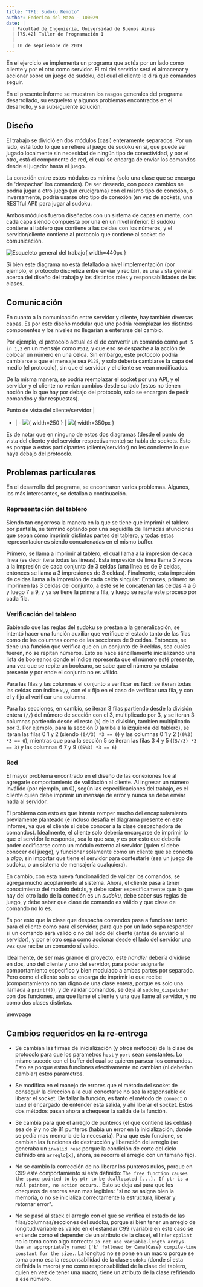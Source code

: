 ```yaml
---
title: "TP1: Sudoku Remoto"
author: Federico del Mazo - 100029
date: |
  | Facultad de Ingeniería, Universidad de Buenos Aires
  | [75.42] Taller de Programación I
  | 
  | 10 de septiembre de 2019
---
```


En el ejercicio se implementa un programa que actúa por un lado como cliente y por el otro como servidor. El rol del servidor será el almacenar y accionar sobre un juego de sudoku, del cual el cliente le dirá qué comandos seguir.

En el presente informe se muestran los rasgos generales del programa desarrollado, su esqueleto y algunos problemas encontrados en el desarrollo, y su subsiguiente solución.

## Diseño

El trabajo se dividió en dos módulos (casi) enteramente separados. Por un lado, está todo lo que se refiere al juego de sudoku en sí, que puede ser jugado localmente sin necesidad de ningún tipo de conectividad, y por el otro, está el componente de red, el cual se encarga de enviar los comandos desde el jugador hasta el juego.

La conexión entre estos módulos es mínima (solo una clase que se encarga de 'despachar' los comandos). De ser deseado, con pocos cambios se podría jugar a otro juego (un crucigrama) con el mismo tipo de conexión, o inversamente, podría usarse otro tipo de conexión (en vez de sockets, una RESTful API) para jugar al sudoku.

Ambos módulos fueron diseñados con un sistema de capas en mente, con cada capa siendo compuesta por una en un nivel inferior. El sudoku contiene al tablero que contiene a las celdas con los números, y el servidor/cliente contiene al protocolo que contiene al socket de comunicación.

![Esqueleto general del trabajo](diagrams/skel.png){ width=440px }

Si bien este diagrama no está detallado a nivel implementación (por ejemplo, el protocolo discretiza entre enviar y recibir), es una vista general acerca del diseño del trabajo y los distintos roles y responsabilidades de las clases.

## Comunicación

En cuanto a la comunicación entre servidor y cliente, hay también diversas capas. Es por este diseño modular que uno podría reemplazar los distintos componentes y los niveles no llegarían a enterarse del cambio. 

Por ejemplo, el protocolo actual es el de convertir un comando como `put 5 in 1,2` en un mensaje como `P512`, y que eso se despache a la acción de colocar un número en una celda. Sin embargo, este protocolo podría cambiarse a que el mensaje sea `P125`, y solo debería cambiarse la capa del medio (el protocolo), sin que el servidor y el cliente se vean modificados.

De la misma manera, se podría reemplazar el socket por una API, y el servidor y el cliente no verían cambios desde su lado (estos no tienen noción de lo que hay por debajo del protocolo, solo se encargan de pedir comandos y dar respuestas).

Punto de vista del cliente/servidor | 
- | -
![](diagrams/client.png){ width=250 } | ![](diagrams/server.png){ width=350px }


Es de notar que en ninguno de estos dos diagramas (desde el punto de vista del cliente y del servidor respectivamente) se habla de sockets. Esto es porque a estos participantes (cliente/servidor) no les concierne lo que haya debajo del protocolo.

## Problemas particulares

En el desarrollo del programa, se encontraron varios problemas. Algunos, los más interesantes, se detallan a continuación.

### Representación del tablero

Siendo tan engorrosa la manera en la que se tiene que imprimir el tablero por pantalla, se terminó optando por una seguidilla de llamadas afunciones que sepan cómo imprimir distintas partes del tablero, y todas estas representaciones siendo concatenadas en el mismo buffer.

Primero, se llama a imprimir al tablero, el cual llama a la impresión de cada línea (es decir itera todas las líneas). Esta impresión de línea llama 3 veces a la impresión de cada conjunto de 3 celdas (una línea es de 9 celdas, entonces se llama a 3 impresiones de 3 celdas). Finalmente, esta impresión de celdas llama a la impresión de cada celda singular. Entonces, primero se imprimen las 3 celdas del conjunto, a este se le concatenan las celdas 4 a 6 y luego 7 a 9, y ya se tiene la primera fila, y luego se repite este proceso por cada fila.


### Verificación del tablero

Sabiendo que las reglas del sudoku se prestan a la generalización, se intentó hacer una función auxiliar que verifique el estado tanto de las filas como de las columnas como de las secciones de 9 celdas. Entonces, se tiene una función que verifica que en un conjunto de 9 celdas, sea cuales fueren, no se repitan números. Esto se hace sencillamente inicializando una lista de booleanos donde el índice representa que el número esté presente, una vez que se repite un booleano, se sabe que el número ya estaba presente y por ende el conjunto no es válido.

Para las filas y las columnas el conjunto a verificar es fácil: se iteran todas las celdas con índice `x,y`, con el `x` fijo en el caso de verificar una fila, y con el `y` fijo al verificar una columna.

Para las secciones, en cambio, se iteran 3 filas partiendo desde la división entera (`//`) del número de sección con el 3, multiplicado por 3, y se iteran 3 columnas partiendo desde el resto (`%`) de la división, tambíen multiplicado por 3. Por ejemplo, para la sección 0 (arriba a la izquierda del tablero), se iteran las filas 0 1 y 2 (siendo `(0//3) *3 == 0`) y las columnas 0 1 y 2 (`(0%3) *3 == 0`), mientras que para la sección 5 se iteran las filas 3 4 y 5 (`(5//3) *3 == 3`) y las columnas 6 7 y 9 (`(5%3) *3 == 6`)

### Red

El mayor problema encontrado en el diseño de las conexiones fue al agregarle comportamiento de validación al cliente. Al ingresar un número inválido (por ejemplo, un 0), según las especificaciones del trabajo, es el cliente quien debe imprimir un mensaje de error y nunca se debe enviar nada al servidor.

El problema con esto es que intenta romper mucho del encapsulamiento previamente planteado (e incluso desafía el diagrama presente en este informe, ya que el cliente sí debe conocer a la clase despachadora de comandos). Idealmente, el cliente solo debería encargarse de imprimir lo que el servidor le responda, sea lo que sea, y es por esto que debería poder codificarse como un módulo externo al servidor (quien sí debe conocer del juego), y funcionar solamente como un cliente que se conecta a *algo*, sin importar que tiene el servidor para contestarle (sea un juego de sudoku, o un sistema de mensajería cualquiera).

En cambio, con esta nueva funcionalidad de validar los comandos, se agrega mucho acoplamiento al sistema. Ahora, el cliente pasa a tener conocimiento del modelo detrás, y debe saber específicamente que lo que hay del otro lado de la conexión es un *sudoku*, debe saber sus reglas de juego, y debe saber que clase de comando es válido y que clase de comando no lo es.

Es por esto que la clase que despacha comandos pasa a funcionar tanto para el cliente como para el servidor, para que por un lado sepa responder si un comando será valido o no del lado del cliente (antes de enviarlo al servidor), y por el otro sepa como accionar desde el lado del servidor una vez que recibe un comando sí valido. 

Idealmente, de ser más grande el proyecto, este *handler* debería dividirse en dos, uno del cliente y uno del servidor, para poder asignarle comportamiento específico y bien modulado a ambas partes por separado. Pero como el cliente solo se encarga de imprimir lo que recibe (comportamiento no tan digno de una clase entera, porque es solo una llamada a `printf()`), y de validar comandos, se deja al `sudoku_dispatcher` con dos funciones, una que llame el cliente y una que llame al servidor, y no como dos clases distintas.

\newpage

## Cambios requeridos en la re-entrega

* Se cambian las firmas de inicialización (y otros métodos) de la clase de protocolo para que los parametros `host` y `port` sean constantes. Lo mismo sucede con el buffer del cual se quieren parsear los comandos. Esto es porque estas funciones efectivamente no cambian (ni deberían cambiar) estos parametros.

* Se modifica en el manejo de errores que el método del socket de conseguir la dirección a la cual conectarse no sea la responsable de liberar el socket. De fallar la función, es tanto el método de `connect` o `bind` el encargado de entender esta salida, y ahí liberar el socket. Estos dos métodos pasan ahora a chequear la salida de la función.

* Se cambia para que el arreglo de punteros (el que contiene las celdas) sea de 9 y no de 81 punteros (había un error en la inicialización, donde se pedía mas memoria de la necesaria). Para que esto funcione, se cambian las funciones de destrucción y liberación del arreglo (se generaba un `invalid read` porque la condición de corte del ciclo definido era `arreglo[x]`, ahora, se recorre el arreglo con un tamaño fijo).

* No se cambio la corrección de no liberar los punteros nulos, porque en C99 este comportamiento sí esta definido: `The free function causes the space pointed to by ptr to be deallocated [...]. If ptr is a null pointer, no action occurs.`. Esto se deja así para que los chequeos de errores sean mas legibles: "si no se asigna bien la memoria, o no se inicializa correctamente la estructura, liberar y retornar error".

* No se pasó al stack el arreglo con el que se verifica el estado de las filas/columnas/secciones del sudoku, porque si bien tener un arreglo de longitud variable es valido en el estandar C99 (variable en este caso se entiende como el depender de un atributo de la clase), el linter `cpplint` no lo toma como algo correcto: `Do not use variable-length arrays.  Use an appropriately named ('k' followed by CamelCase) compile-time constant for the size.`. La longitud no se pone en un macro porque se toma como esa la responsabilidad de la clase `sudoku` (donde sí esta definida la macro) y no como responsabilidad de la clase del tablero, quien en vez de tener una macro, tiene un atributo de la clase refiriendo a ese número. 
